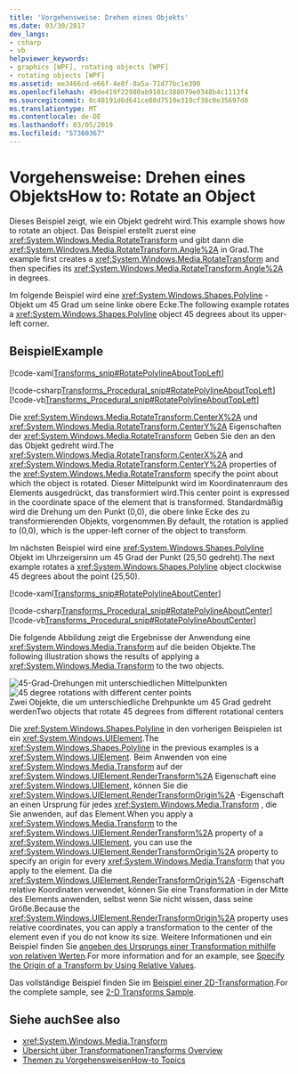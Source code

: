 ```yaml
---
title: 'Vorgehensweise: Drehen eines Objekts'
ms.date: 03/30/2017
dev_langs:
- csharp
- vb
helpviewer_keywords:
- graphics [WPF], rotating objects [WPF]
- rotating objects [WPF]
ms.assetid: ee3466cd-e66f-4e8f-8a5a-71d77bc1e390
ms.openlocfilehash: 49de419f22980ab9101c388079e0348b4c1113f4
ms.sourcegitcommit: 0c48191d6d641ce88d7510e319cf38c0e35697d0
ms.translationtype: MT
ms.contentlocale: de-DE
ms.lasthandoff: 03/05/2019
ms.locfileid: "57360367"
---
```

# <a name="how-to-rotate-an-object"></a><span data-ttu-id="bd249-102">Vorgehensweise: Drehen eines Objekts</span><span class="sxs-lookup"><span data-stu-id="bd249-102">How to: Rotate an Object</span></span>
<span data-ttu-id="bd249-103">Dieses Beispiel zeigt, wie ein Objekt gedreht wird.</span><span class="sxs-lookup"><span data-stu-id="bd249-103">This example shows how to rotate an object.</span></span> <span data-ttu-id="bd249-104">Das Beispiel erstellt zuerst eine <xref:System.Windows.Media.RotateTransform> und gibt dann die <xref:System.Windows.Media.RotateTransform.Angle%2A> in Grad.</span><span class="sxs-lookup"><span data-stu-id="bd249-104">The example first creates a <xref:System.Windows.Media.RotateTransform> and then specifies its <xref:System.Windows.Media.RotateTransform.Angle%2A> in degrees.</span></span>  
  
 <span data-ttu-id="bd249-105">Im folgende Beispiel wird eine <xref:System.Windows.Shapes.Polyline> -Objekt um 45 Grad um seine linke obere Ecke.</span><span class="sxs-lookup"><span data-stu-id="bd249-105">The following example rotates a <xref:System.Windows.Shapes.Polyline> object 45 degrees about its upper-left corner.</span></span>  
  
## <a name="example"></a><span data-ttu-id="bd249-106">Beispiel</span><span class="sxs-lookup"><span data-stu-id="bd249-106">Example</span></span>  
 [!code-xaml[Transforms_snip#RotatePolylineAboutTopLeft](~/samples/snippets/csharp/VS_Snippets_Wpf/Transforms_snip/CS/RotateTransformExample.xaml#rotatepolylineabouttopleft)]  
  
 [!code-csharp[Transforms_Procedural_snip#RotatePolylineAboutTopLeft](~/samples/snippets/csharp/VS_Snippets_Wpf/Transforms_Procedural_snip/CSharp/RotateTransformExample.cs#rotatepolylineabouttopleft)]
 [!code-vb[Transforms_Procedural_snip#RotatePolylineAboutTopLeft](~/samples/snippets/visualbasic/VS_Snippets_Wpf/Transforms_Procedural_snip/VisualBasic/RotateTransformExample.vb#rotatepolylineabouttopleft)]  
  
 <span data-ttu-id="bd249-107">Die <xref:System.Windows.Media.RotateTransform.CenterX%2A> und <xref:System.Windows.Media.RotateTransform.CenterY%2A> Eigenschaften der <xref:System.Windows.Media.RotateTransform> Geben Sie den an den das Objekt gedreht wird.</span><span class="sxs-lookup"><span data-stu-id="bd249-107">The <xref:System.Windows.Media.RotateTransform.CenterX%2A> and <xref:System.Windows.Media.RotateTransform.CenterY%2A> properties of the <xref:System.Windows.Media.RotateTransform> specify the point about which the object is rotated.</span></span> <span data-ttu-id="bd249-108">Dieser Mittelpunkt wird im Koordinatenraum des Elements ausgedrückt, das transformiert wird.</span><span class="sxs-lookup"><span data-stu-id="bd249-108">This center point is expressed in the coordinate space of the element that is transformed.</span></span> <span data-ttu-id="bd249-109">Standardmäßig wird die Drehung um den Punkt (0,0), die obere linke Ecke des zu transformierenden Objekts, vorgenommen.</span><span class="sxs-lookup"><span data-stu-id="bd249-109">By default, the rotation is applied to (0,0), which is the upper-left corner of the object to transform.</span></span>  
  
 <span data-ttu-id="bd249-110">Im nächsten Beispiel wird eine <xref:System.Windows.Shapes.Polyline> Objekt im Uhrzeigersinn um 45 Grad der Punkt (25,50 gedreht).</span><span class="sxs-lookup"><span data-stu-id="bd249-110">The next example rotates a <xref:System.Windows.Shapes.Polyline> object clockwise 45 degrees about the point (25,50).</span></span>  
  
 [!code-xaml[Transforms_snip#RotatePolylineAboutCenter](~/samples/snippets/csharp/VS_Snippets_Wpf/Transforms_snip/CS/RotateTransformExample.xaml#rotatepolylineaboutcenter)]  
  
 [!code-csharp[Transforms_Procedural_snip#RotatePolylineAboutCenter](~/samples/snippets/csharp/VS_Snippets_Wpf/Transforms_Procedural_snip/CSharp/RotateTransformExample.cs#rotatepolylineaboutcenter)]
 [!code-vb[Transforms_Procedural_snip#RotatePolylineAboutCenter](~/samples/snippets/visualbasic/VS_Snippets_Wpf/Transforms_Procedural_snip/VisualBasic/RotateTransformExample.vb#rotatepolylineaboutcenter)]  
  
 <span data-ttu-id="bd249-111">Die folgende Abbildung zeigt die Ergebnisse der Anwendung eine <xref:System.Windows.Media.Transform> auf die beiden Objekte.</span><span class="sxs-lookup"><span data-stu-id="bd249-111">The following illustration shows the results of applying a <xref:System.Windows.Media.Transform> to the two objects.</span></span>  
  
 <span data-ttu-id="bd249-112">![45-Grad-Drehungen mit unterschiedlichen Mittelpunkten](./media/wcpsdk-graphicsmm-rotatetransform45degrees.gif "wcpsdk_graphicsmm_rotatetransform45degrees")</span><span class="sxs-lookup"><span data-stu-id="bd249-112">![45 degree rotations with different center points](./media/wcpsdk-graphicsmm-rotatetransform45degrees.gif "wcpsdk_graphicsmm_rotatetransform45degrees")</span></span>  
<span data-ttu-id="bd249-113">Zwei Objekte, die um unterschiedliche Drehpunkte um 45 Grad gedreht werden</span><span class="sxs-lookup"><span data-stu-id="bd249-113">Two objects that rotate 45 degrees from different rotational centers</span></span>  
  
 <span data-ttu-id="bd249-114">Die <xref:System.Windows.Shapes.Polyline> in den vorherigen Beispielen ist ein <xref:System.Windows.UIElement>.</span><span class="sxs-lookup"><span data-stu-id="bd249-114">The <xref:System.Windows.Shapes.Polyline> in the previous examples is a <xref:System.Windows.UIElement>.</span></span> <span data-ttu-id="bd249-115">Beim Anwenden von eine <xref:System.Windows.Media.Transform> auf der <xref:System.Windows.UIElement.RenderTransform%2A> Eigenschaft eine <xref:System.Windows.UIElement>, können Sie die <xref:System.Windows.UIElement.RenderTransformOrigin%2A> -Eigenschaft an einen Ursprung für jedes <xref:System.Windows.Media.Transform> , die Sie anwenden, auf das Element.</span><span class="sxs-lookup"><span data-stu-id="bd249-115">When you apply a <xref:System.Windows.Media.Transform> to the <xref:System.Windows.UIElement.RenderTransform%2A> property of a <xref:System.Windows.UIElement>, you can use the <xref:System.Windows.UIElement.RenderTransformOrigin%2A> property to specify an origin for every <xref:System.Windows.Media.Transform> that you apply to the element.</span></span> <span data-ttu-id="bd249-116">Da die <xref:System.Windows.UIElement.RenderTransformOrigin%2A> -Eigenschaft relative Koordinaten verwendet, können Sie eine Transformation in der Mitte des Elements anwenden, selbst wenn Sie nicht wissen, dass seine Größe.</span><span class="sxs-lookup"><span data-stu-id="bd249-116">Because the <xref:System.Windows.UIElement.RenderTransformOrigin%2A> property uses relative coordinates, you can apply a transformation to the center of the element even if you do not know its size.</span></span> <span data-ttu-id="bd249-117">Weitere Informationen und ein Beispiel finden Sie [angeben des Ursprungs einer Transformation mithilfe von relativen Werten](how-to-specify-the-origin-of-a-transform-by-using-relative-values.md).</span><span class="sxs-lookup"><span data-stu-id="bd249-117">For more information and for an example, see [Specify the Origin of a Transform by Using Relative Values](how-to-specify-the-origin-of-a-transform-by-using-relative-values.md).</span></span>  
  
 <span data-ttu-id="bd249-118">Das vollständige Beispiel finden Sie im [Beispiel einer 2D-Transformation](https://go.microsoft.com/fwlink/?LinkID=158252).</span><span class="sxs-lookup"><span data-stu-id="bd249-118">For the complete sample, see [2-D Transforms Sample](https://go.microsoft.com/fwlink/?LinkID=158252).</span></span>  
  
## <a name="see-also"></a><span data-ttu-id="bd249-119">Siehe auch</span><span class="sxs-lookup"><span data-stu-id="bd249-119">See also</span></span>
- <xref:System.Windows.Media.Transform>
- [<span data-ttu-id="bd249-120">Übersicht über Transformationen</span><span class="sxs-lookup"><span data-stu-id="bd249-120">Transforms Overview</span></span>](transforms-overview.md)
- [<span data-ttu-id="bd249-121">Themen zu Vorgehensweisen</span><span class="sxs-lookup"><span data-stu-id="bd249-121">How-to Topics</span></span>](transformations-how-to-topics.md)

